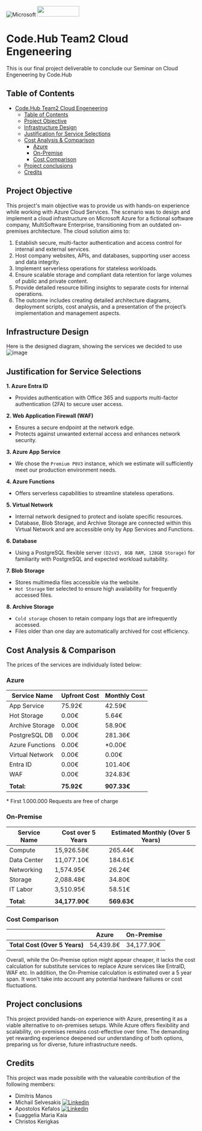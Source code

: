 ![Microsoft](https://img.shields.io/badge/Microsoft%20Azure-0078D4?style=for-the-badge&logo=microsoft&logoColor=white) <img src="https://github.com/user-attachments/assets/eef773fe-dc21-49ca-8006-27d6e232e7dc" data-canonical-src="[https://gyazo.com/eb5c5741b6a9a16c692170a41a49c858.png](https://codehub.gr/wp-content/uploads/2020/11/CodeHub-logo_Full-e1515417616834-1.png)" width="112" height="28" />


# Code.Hub Team2 Cloud Engeneering
This is our final project deliverable to conclude our Seminar on Cloud Engeneering by Code.Hub

## Table of Contents
- [Code.Hub Team2 Cloud Engeneering](#codehub-team2-cloud-engeneering)
  * [Table of Contents](#table-of-contents)
  * [Project Objective](#project-objective)
  * [Infrastructure Design](#infrastructure-design)
  * [Justification for Service Selections](#justification-for-service-selections)
  * [Cost Analysis & Comparison](#cost-analysis--comparison)
    + [Azure](#azure)
    + [On-Premise](#on-premise)
    + [Cost Comparison](#cost-comparison)
  * [Project conclusions](#project-conclusions)
  * [Credits](#credits)

## Project Objective
This project's main objective was to provide us with hands-on experience while working with Azure Cloud Services. 
The scenario was to design and implement a cloud infrastructure on Microsoft Azure for a fictional software company, MultiSoftware Enterprise, transitioning from an outdated on-premises architecture. The cloud solution aims to:

1. Establish secure, multi-factor authentication and access control for internal and external services.
2. Host company websites, APIs, and databases, supporting user access and data integrity.
3. Implement serverless operations for stateless workloads.
4. Ensure scalable storage and compliant data retention for large volumes of public and private content.
5. Provide detailed resource billing insights to separate costs for internal operations.
6. The outcome includes creating detailed architecture diagrams, deployment scripts, cost analysis, and a presentation of the project’s implementation and management aspects.

## Infrastructure Design 
Here is the designed diagram, showing the services we decided to use
![image](https://github.com/user-attachments/assets/acef53ec-2c4b-4ff1-abed-871b22e6f0a3)

## Justification for Service Selections
**1. Azure Entra ID**

  * Provides authentication with Office 365 and supports multi-factor authentication (2FA) to secure user access.

**2. Web Application Firewall (WAF)**

  * Ensures a secure endpoint at the network edge.
  * Protects against unwanted external access and enhances network security.

**3. Azure App Service**

  * We chose the `Premium P0V3` instance, which we estimate will sufficiently meet our production environment needs.

**4. Azure Functions**

  * Offers serverless capabilities to streamline stateless operations.

**5. Virtual Network**

  * Internal network designed to protect and isolate specific resources.
  * Database, Blob Storage, and Archive Storage are connected within this Virtual Network and are accessible only by App Services and Functions.

**6. Database**

  * Using a PostgreSQL flexible server `(D2sV3, 8GB RAM, 128GB Storage)` for familiarity with PostgreSQL and expected workload suitability.

**7. Blob Storage**

  * Stores multimedia files accessible via the website.
  * `Hot Storage` tier selected to ensure high availability for frequently accessed files.

**8. Archive Storage**

  * `Cold storage` chosen to retain company logs that are infrequently accessed.
  * Files older than one day are automatically archived for cost efficiency.

## Cost Analysis & Comparison
The prices of the services are individualy listed below:
### Azure

| **Service Name** | **Upfront Cost** | **Monthly Cost**  | 
|------------------|------------------|-------------------|
| App Service      | 75\.92€          | 42\.59€           |
| Hot Storage      | 0\.00€           | 5\.64€            |
| Archive Storage  | 0\.00€           | 58\.90€           |
| PostgreSQL DB    | 0\.00€           | 281\.36€          |
| Azure Functions  | 0\.00€           | \*0\.00€          |
| Virtual Network  | 0\.00€           | 0\.00€            |
| Entra ID         | 0\.00€           | 101\.40€          |
| WAF              | 0\.00€           | 324\.83€          |
|                  |                  |                   | 
| **Total:**       | **75\.92€**      | **907\.33€**      |


\* First 1.000.000 Requests are free of charge

### On-Premise
| **Service Name** | **Cost over 5 Years**  | **Estimated Monthly (Over 5 Years)** | 
|------------------|------------------------|--------------------------------------|
| Compute          | 15,926\.58€            | 265\.44€                             |
| Data Center      | 11,077\.10€            | 184\.61€                             |
| Networking       | 1,574\.95€             | 26\.24€                              |
| Storage          | 2,088\.48€             | 34\.80€                              |
| IT Labor         | 3,510\.95€             | 58\.51€                              |
|                  |                        |                                      |
| **Total:**       | **34,177\.90€**        | **569\.63€**                         |



### Cost Comparison
|                                    | **Azure** | **On\-Premise** |
|------------------------------------|-----------|-----------------|
| **Total Cost \(Over 5 Years\)**    | 54,439\.8€| 34,177\.90€    |

Overall, while the On-Premise option might appear cheaper, it lacks the cost calculation for substitute services to replace Azure services like EntraID, WAF etc.
In addition, the On-Premise calculation is estimated over a 5 year span. It won't take into account any potential hardware failiures or cost fluctuations.


## Project conclusions
This project provided hands-on experience with Azure, presenting it as a viable alternative to on-premises setups. While Azure offers flexibility and scalability, on-premises remains cost-effective over time. The demanding yet rewarding experience deepened our understanding of both options, preparing us for diverse, future infrastructure needs.

## Credits
This project was made possiblle with the valueable contribution of the following members:
* Dimitris Manos
* Michail Selvesakis    [![Linkedin](https://i.sstatic.net/gVE0j.png)](https://www.linkedin.com/in/michael-selvesakis-010b65242/)
* Apostolos Kefalos     [![Linkedin](https://i.sstatic.net/gVE0j.png)](https://www.linkedin.com/in/apostkef/)
* Euaggelia Maria Kaia  
* Christos Kerigkas
